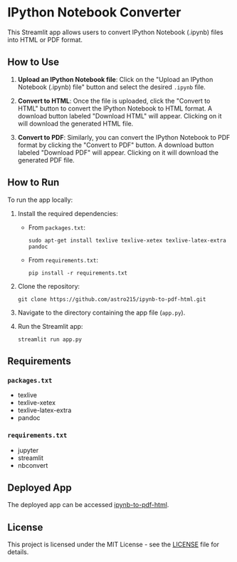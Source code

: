 # IPython Notebook Converter

This Streamlit app allows users to convert IPython Notebook (.ipynb) files into HTML or PDF format.

## How to Use

1. **Upload an IPython Notebook file**: Click on the "Upload an IPython Notebook (.ipynb) file" button and select the desired `.ipynb` file.

2. **Convert to HTML**: Once the file is uploaded, click the "Convert to HTML" button to convert the IPython Notebook to HTML format. A download button labeled "Download HTML" will appear. Clicking on it will download the generated HTML file.

3. **Convert to PDF**: Similarly, you can convert the IPython Notebook to PDF format by clicking the "Convert to PDF" button. A download button labeled "Download PDF" will appear. Clicking on it will download the generated PDF file.

## How to Run

To run the app locally:

1. Install the required dependencies:

    - From `packages.txt`:
        ```
        sudo apt-get install texlive texlive-xetex texlive-latex-extra pandoc
        ```

    - From `requirements.txt`:
        ```
        pip install -r requirements.txt
        ```

2. Clone the repository:
    ```
    git clone https://github.com/astro215/ipynb-to-pdf-html.git
    ```

3. Navigate to the directory containing the app file (`app.py`).

4. Run the Streamlit app:
    ```
    streamlit run app.py
    ```

## Requirements

### `packages.txt`
- texlive
- texlive-xetex
- texlive-latex-extra
- pandoc

### `requirements.txt`
- jupyter
- streamlit
- nbconvert

## Deployed App

The deployed app can be accessed [ipynb-to-pdf-html](https://ipynb-to-pdf-html.streamlit.app/).

## License

This project is licensed under the MIT License - see the [LICENSE](LICENSE) file for details.
